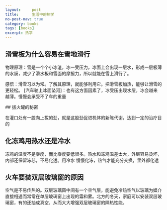 ```yaml
---
layout:     post
title:      生活中的热学
no-post-nav: true
category: books
tags: [books]
excerpt: 热学
---
```

## 滑雪板为什么容易在雪地滑行
<p>物理原理：雪是一个个小冰渣，冰一受压力，冰面上会出现一层水，形成一层极薄的水膜，减少了滑水板和雪面的摩擦力，所以就能在雪上滑行了。</p>
<p>感悟：滑雪习以为常。了解其原理，就能够利用它。把滑雪板加热，能够让滑雪的更轻松。
[汽车驶上冰面坠河]：也有这方面因素了，冰受压出现水层，冰会越来越薄。慢慢会承受不了车的重量</p>
## 拔火罐的秘密
<p>在灌口处有一股向上拔的劲，就是这股劲促进机体的新陈代谢，达到一定的治疗目的</p>

## 化冻鸡用热水还是冷水
冻鸡的温度不是零度，而比零度要低很多。热水和冻鸡温差太大，外层容易烫坏，内部还保留冻芯，不易化透。用冷水
慢慢化冻，热气才能充分交换，里外都化透 
## 火车要装双层玻璃窗的原因
空气是不易传热的。双层玻璃窗中间有一个空气层，能避免冷热空气以玻璃为媒介直接相遇而常常在单层玻璃窗上出现的霜和雾。北方的冬天，家庭可以安装双层玻璃窗，有的还抽成真空，从而大大增强双层玻璃窗的隔热性能。

